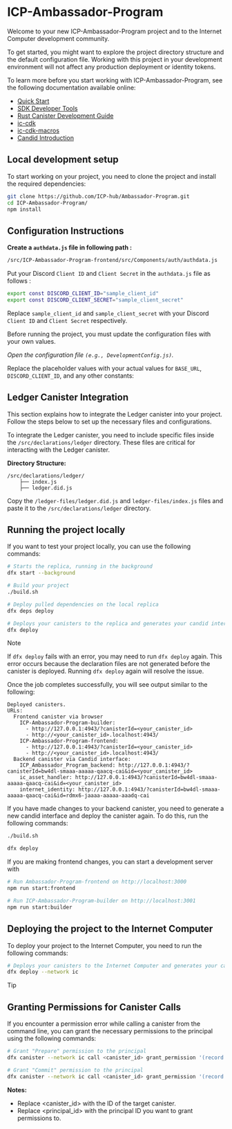 # ICP-Ambassador-Program

Welcome to your new ICP-Ambassador-Program project and to the Internet Computer development community. 

To get started, you might want to explore the project directory structure and the default configuration file. Working with this project in your development environment will not affect any production deployment or identity tokens.

To learn more before you start working with ICP-Ambassador-Program, see the following documentation available online:

- [Quick Start](https://internetcomputer.org/docs/current/developer-docs/setup/deploy-locally)
- [SDK Developer Tools](https://internetcomputer.org/docs/current/developer-docs/setup/install)
- [Rust Canister Development Guide](https://internetcomputer.org/docs/current/developer-docs/backend/rust/)
- [ic-cdk](https://docs.rs/ic-cdk)
- [ic-cdk-macros](https://docs.rs/ic-cdk-macros)
- [Candid Introduction](https://internetcomputer.org/docs/current/developer-docs/backend/candid/)

## Local development setup

To start working on your project, you need to clone the project and install the required dependencies:

```bash
git clone https://github.com/ICP-hub/Ambassador-Program.git
cd ICP-Ambassador-Program/
npm install
```
## Configuration Instructions

**Create a `authdata.js` file in following path :**
```bash
/src/ICP-Ambassador-Program-frontend/src/Components/auth/authdata.js
```

Put your Discord `Client ID` and `Client Secret` in the `authdata.js` file as follows : 
```bash
export const DISCORD_CLIENT_ID="sample_client_id"
export const DISCORD_CLIENT_SECRET="sample_client_secret"
```
Replace `sample_client_id` and `sample_client_secret` with your Discord `Client ID` and `Client Secret` respectively.

Before running the project, you must update the configuration files with your own values.

*Open the configuration file `(e.g., DevelopmentConfig.js)`.*

Replace the placeholder values with your actual values for `BASE_URL`, `DISCORD_CLIENT_ID`, and any other constants:

## Ledger Canister Integration

This section explains how to integrate the Ledger canister into your project. Follow the steps below to set up the necessary files and configurations.

To integrate the Ledger canister, you need to include specific files inside the `/src/declarations/ledger` directory. These files are critical for interacting with the Ledger canister.

**Directory Structure:**

```plaintext
/src/declarations/ledger/
    ├── index.js
    ├── ledger.did.js
```

Copy the `/ledger-files/ledger.did.js` and `ledger-files/index.js` files and paste it to the `/src/declarations/ledger` directory.

## Running the project locally

If you want to test your project locally, you can use the following commands:

```bash
# Starts the replica, running in the background
dfx start --background

# Build your project
./build.sh

# Deploy pulled dependencies on the local replica
dfx deps deploy

# Deploys your canisters to the replica and generates your candid interface
dfx deploy
```
> [!NOTE]  
> If `dfx deploy` fails with an error, you may need to run `dfx deploy` again. This error occurs because the declaration files are not generated before the canister is deployed. Running `dfx deploy` again will resolve the issue.

Once the job completes successfully, you will see output similar to the following:

```plaintext
Deployed canisters.
URLs:
  Frontend canister via browser
    ICP-Ambassador-Program-builder:
      - http://127.0.0.1:4943/?canisterId=<your_canister_id>
      - http://<your_canister_id>.localhost:4943/
    ICP-Ambassador-Program-frontend:
      - http://127.0.0.1:4943/?canisterId=<your_canister_id>
      - http://<your_canister_id>.localhost:4943/
  Backend canister via Candid interface:
    ICP_Ambassador_Program_backend: http://127.0.0.1:4943/?canisterId=bw4dl-smaaa-aaaaa-qaacq-cai&id=<your_canister_id>
    ic_asset_handler: http://127.0.0.1:4943/?canisterId=bw4dl-smaaa-aaaaa-qaacq-cai&id=<your_canister_id>
    internet_identity: http://127.0.0.1:4943/?canisterId=bw4dl-smaaa-aaaaa-qaacq-cai&id=rdmx6-jaaaa-aaaaa-aaadq-cai

```
If you have made changes to your backend canister, you need to generate a new candid interface and deploy the canister again. To do this, run the following commands:

```bash
./build.sh

dfx deploy
```

If you are making frontend changes, you can start a development server with

```bash
# Run Ambassador-Program-frontend on http://localhost:3000
npm run start:frontend
```
```bash
# Run ICP-Ambassador-Program-builder on http://localhost:3001
npm run start:builder
```

## Deploying the project to the Internet Computer

To deploy your project to the Internet Computer, you need to run the following commands:

```bash
# Deploys your canisters to the Internet Computer and generates your candid interface
dfx deploy --network ic
```

> [!TIP]
## Granting Permissions for Canister Calls
If you encounter a permission error while calling a canister from the command line, you can grant the necessary permissions to the principal using the following commands:

```bash
# Grant "Prepare" permission to the principal
dfx canister --network ic call <canister_id> grant_permission '(record { permission = variant { Prepare }; to_principal = principal "<principal_id>" })'

# Grant "Commit" permission to the principal
dfx canister --network ic call <canister_id> grant_permission '(record { permission = variant { Commit }; to_principal = principal "<principal_id>" })'
```
**Notes:**
- Replace <canister_id> with the ID of the target canister.
- Replace <principal_id> with the principal ID you want to grant permissions to.

